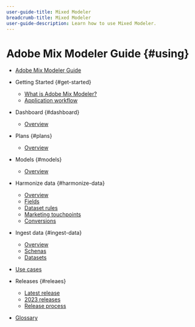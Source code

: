 ```yaml
---
user-guide-title: Mixed Modeler
breadcrumb-title: Mixed Modeler
user-guide-description: Learn how to use Mixed Modeler.
---
```


# Adobe Mix Modeler Guide {#using}

+ [Adobe Mix Modeler Guide](overview.md)

+ Getting Started {#get-started}
  + [What is Adobe Mix Modeler?](get-started/about.md)
  + [Application workflow](get-started/workflow.md)

+ Dashboard {#dashboard}
  + [Overview](dashboard/overview.md)
  
+ Plans {#plans}
  + [Overview](plans/overview.md)
  
+ Models {#models}
  + [Overview](models/overview.md)
  
+ Harmonize data {#harmonize-data}
  + [Overview](harmonize-data/overview.md)
  + [Fields](harmonize-data/fields.md)
  + [Dataset rules](harmonize-data/dataset-rules.md)
  + [Marketing touchpoints](harmonize-data/marketing-touchpoints.md)
  + [Conversions](harmonize-data/conversions.md)

+ Ingest data {#ingest-data}
  + [Overview](ingest-data/overview.md)
  + [Schenas](ingest-data/schemas.md)
  + [Datasets](ingest-data/datasets.md)

+ [Use cases](use-cases.md)

+ Releases {#releaes}
  + [Latest release](releases/latest.md)
  + [2023 releases](releases/2023.md)
  + [Release process](releases/releases.md)

+ [Glossary](glossary.md)

